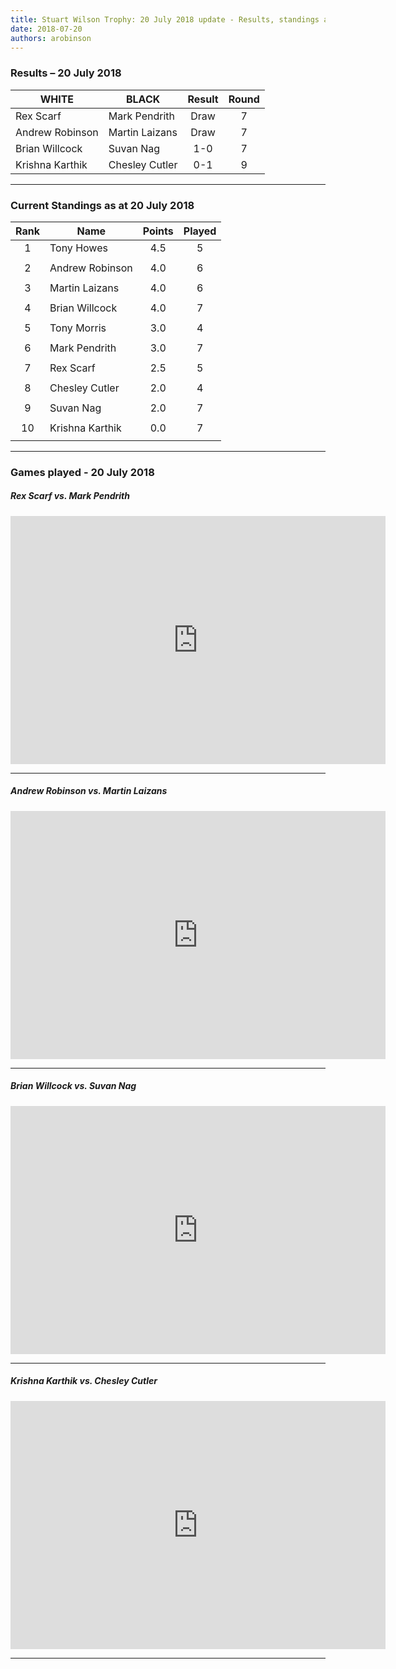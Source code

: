 ```yaml
---
title: Stuart Wilson Trophy: 20 July 2018 update - Results, standings and games 
date: 2018-07-20
authors: arobinson
---
```

### Results – 20 July 2018

| WHITE           | BLACK           | Result      |Round |
| --------------- | --------------- | :---------: |:----:|
| Rex Scarf       | Mark Pendrith   | Draw        |7     |
| Andrew Robinson | Martin Laizans  | Draw        |7     |
| Brian Willcock  | Suvan Nag       | 1-0         |7     |
| Krishna Karthik | Chesley Cutler  | 0-1         |9     |

----
### Current Standings as at 20 July 2018

| Rank | Name            | Points | Played |
| :--: | --------------- | :----: | :----: |
| 1    | Tony Howes      | 4.5    | 5      |
|      |                 |        |        |
| 2    | Andrew Robinson | 4.0    | 6      |
|      |                 |        |        |
| 3    | Martin Laizans  | 4.0    | 6      |
|      |                 |        |        |
| 4    | Brian Willcock  | 4.0    | 7      |
|      |                 |        |        |
| 5    | Tony Morris     | 3.0    | 4      |
|      |                 |        |        |
| 6    | Mark Pendrith   | 3.0    | 7      |
|      |                 |        |        |
| 7    | Rex Scarf       | 2.5    | 5      |
|      |                 |        |        |
| 8    | Chesley Cutler  | 2.0    | 4      |
|      |                 |        |        |
| 9    | Suvan Nag       | 2.0    | 7      |
|      |                 |        |        |
| 10   | Krishna Karthik | 0.0    | 7      |
|      |                 |        |        |

----

### Games played - 20 July 2018

##### Rex Scarf vs. Mark Pendrith

<iframe src="https://lichess.org/embed/ jxeeiaZA?theme=auto&amp;bg=auto" width=600 height=397 frameborder=0></iframe>

----

##### Andrew Robinson vs. Martin Laizans

<iframe src="https://lichess.org/embed/3cyP7ZG1?theme=auto&amp;bg=auto" width=600 height=397 frameborder=0></iframe>

----

##### Brian Willcock vs. Suvan Nag

<iframe src="https://lichess.org/embed/ MLdlXk3h?theme=auto&amp;bg=auto" width=600 height=397 frameborder=0></iframe>

----

##### Krishna Karthik vs. Chesley Cutler

<iframe src="https://lichess.org/embed/ j1PGVuY1?theme=auto&amp;bg=auto" width=600 height=397 frameborder=0></iframe>

----
